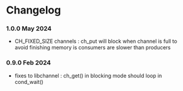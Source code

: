 # Changelog

### 1.0.0 May 2024

- CH_FIXED_SIZE channels : ch_put will block when channel is full to avoid finishing memory is consumers are slower 
than producers

### 0.9.0 Feb 2024

- fixes to libchannel : ch_get() in blocking mode should loop in cond_wait()
